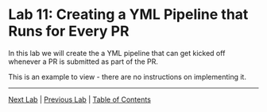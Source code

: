 # Lab 11: Creating a YML Pipeline that Runs for Every PR

In this lab we will create the a YML pipeline that can get kicked off whenever a PR is submitted as part of the PR.

This is an example to view - there are no instructions on implementing it.

---

[Next Lab](./Lab_12.md) | [Previous Lab](./Lab_10.md) | [Table of Contents](./README.md)
